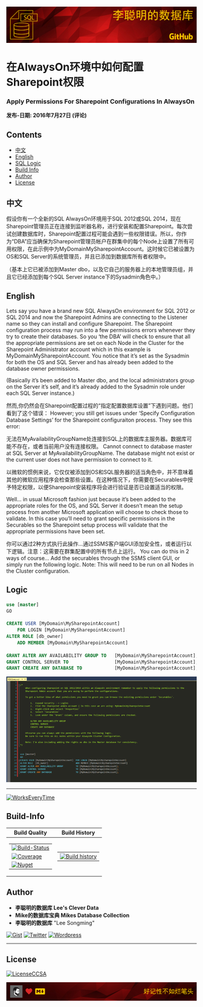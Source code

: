 ![CLEVER DATA GIT REPO](https://raw.githubusercontent.com/LiCongMingDeShujuku/git-resources/master/0-clever-data-github.png "李聪明的数据库")


# 在AlwaysOn环境中如何配置Sharepoint权限
### Apply Permissions For Sharepoint Configurations In AlwaysOn
**发布-日期:  2016年7月27日 (评论)**


## Contents

- [中文](#中文)
- [English](#English)
- [SQL Logic](#Logic)
- [Build Info](#Build-Info)
- [Author](#Author)
- [License](#License) 


## 中文
假设你有一个全新的SQL AlwaysOn环境用于SQL 2012或SQL 2014，现在Sharepoint管理员正在连接到监听器名称，进行安装和配置Sharepoint。每次尝试创建数据库时，Sharepoint配置过程可能会遇到一些权限错误。所以，你作为“DBA”应当确保为Sharepoint管理员帐户在群集中的每个Node上设置了所有可用权限，在此示例中为MyDomainMySharepointAccount。这时候它已被设置为OS和SQL Server的系统管理员，并且已添加到数据库所有者权限中。

（基本上它已被添加到Master dbo，以及它自己的服务器上的本地管理员组，并且它已经添加到每个SQL Server instance下的Sysadmin角色中。）

## English
Lets say you have a brand new SQL AlwaysOn environment for SQL 2012 or SQL 2014 and now the Sharepoint Admins are connecting to the Listener name so they can install and configure Sharepoint. The Sharepoint configuration process may run into a few permissions errors whenever they try to create their databases. So you ‘the DBA’ will check to ensure that all the appropriate permissions are set on each Node in the Cluster for the Sharepoint Administrator account which in this example is MyDomainMySharepointAccount. You notice that it’s set as the Sysadmin for both the OS and SQL Server and has already been added to the database owner permissions.

(Basically it’s been added to Master dbo, and the local administrators group on the Server it’s self, and it’s already added to the Sysadmin role under each SQL Server instance.)


然而,你仍然会在Sharepoint配置过程的“指定配置数据库设置”下遇到问题。他们看到了这个错误：
However; you still get issues under ‘Specify Configuration Database Settings’ for the Sharepoint configuraiton process. They see this error:

无法在MyAvailabilityGroupName处连接到SQL上的数据库主服务器。数据库可能不存在，或者当前用户没有连接权限。
Cannot connect to database master at SQL Server at MyAvailabilityGroupName. The database might not exist or the current user does not have permission to connect to it.

以微软的惯例来说，它仅仅被添加到OS和SQL服务器的适当角色中，并不意味着其他的微软应用程序会检查那些设置。在这种情况下，你需要在Securables中授予特定权限，以便Sharepoint安装程序将会进行验证是否已设置适当的权限。

Well… in usual Microsoft fashion just because it’s been added to the appropriate roles for the OS, and SQL Server it doesn’t mean the setup process from another Microsoft application will choose to check those to validate. In this case you’ll need to grant specific permissions in the Securables so the Sharepoint setup process will validate that the appropriate permissions have been set.

你可以通过2种方式执行此操作...通过SSMS客户端GUI添加安全性，或者运行以下逻辑。注意：这需要在群集配置中的所有节点上运行。
You can do this in 2 ways of course… Add the securables through the SSMS client GUI, or simply run the following logic. Note: This will need to be run on all Nodes in the Cluster configuration.

## Logic
```SQL
use [master]
GO
 
CREATE USER [MyDomain\MySharepointAccount] 
	FOR LOGIN [MyDomain\MySharepointAccount]
ALTER ROLE [db_owner] 
	ADD MEMBER [MyDomain\MySharepointAccount]

GRANT ALTER ANY AVAILABILITY GROUP TO 	[MyDomain\MySharepointAccount];
GRANT CONTROL SERVER TO 				[MyDomain\MySharepointAccount];
GRANT CREATE ANY DATABASE TO 			[MyDomain\MySharepointAccount];

```

![Perform 3 Grants](images/image0023.png?raw=true "Grant Any Availability Groip")

---

[![WorksEveryTime](https://forthebadge.com/images/badges/60-percent-of-the-time-works-every-time.svg)](https://shitday.de/)

## Build-Info

| Build Quality | Build History |
|--|--|
|<table><tr><td>[![Build-Status](https://ci.appveyor.com/api/projects/status/pjxh5g91jpbh7t84?svg?style=flat-square)](#)</td></tr><tr><td>[![Coverage](https://coveralls.io/repos/github/tygerbytes/ResourceFitness/badge.svg?style=flat-square)](#)</td></tr><tr><td>[![Nuget](https://img.shields.io/nuget/v/TW.Resfit.Core.svg?style=flat-square)](#)</td></tr></table>|<table><tr><td>[![Build history](https://buildstats.info/appveyor/chart/tygerbytes/resourcefitness)](#)</td></tr></table>|

## Author

- **李聪明的数据库 Lee's Clever Data**
- **Mike的数据库宝典 Mikes Database Collection**
- **李聪明的数据库** "Lee Songming"

[![Gist](https://img.shields.io/badge/Gist-李聪明的数据库-<COLOR>.svg)](https://gist.github.com/congmingshuju)
[![Twitter](https://img.shields.io/badge/Twitter-mike的数据库宝典-<COLOR>.svg)](https://twitter.com/mikesdatawork?lang=en)
[![Wordpress](https://img.shields.io/badge/Wordpress-mike的数据库宝典-<COLOR>.svg)](https://mikesdatawork.wordpress.com/)

---
## License
[![LicenseCCSA](https://img.shields.io/badge/License-CreativeCommonsSA-<COLOR>.svg)](https://creativecommons.org/share-your-work/licensing-types-examples/)

![Lee Songming](https://raw.githubusercontent.com/LiCongMingDeShujuku/git-resources/master/1-clever-data-github.png "李聪明的数据库")



